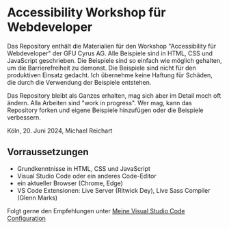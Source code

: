 # Accessibility Workshop für Webdeveloper

Das Repository enthält die Materialien für den Workshop "Accessibility für Webdeveloper" der GFU Cyrus AG. Alle Beispiele sind in HTML, CSS und JavaScript geschrieben. Die Beispiele sind so einfach wie möglich gehalten, um die Barrierefreiheit zu demonst. Die Beispiele sind nicht für den produktiven Einsatz gedacht. Ich übernehme keine Haftung für Schäden, die durch die Verwendung der Beispiele entstehen.

Das Repository bleibt als Ganzes erhalten, mag sich aber im Detail moch oft ändern. Alla Arbeiten sind "work in progress". Wer mag, kann das Repository forken und eigene Beispiele hinzufügen oder die Beispiele verbessern.

Köln, 20. Juni 2024, Michael Reichart

## Vorraussetzungen

-   Grundkenntnisse in HTML, CSS und JavaScript
-   Visual Studio Code oder ein anderes Code-Editor
-   ein aktueller Browser (Chrome, Edge)
-   VS Code Extensionen: Live Server (Ritwick Dey), Live Sass Compiler (Glenn Marks)

Folgt gerne den Empfehlungen unter [Meine Visual Studio Code Configuration](https://github.com/zenbox/settings-snippets-and-links/blob/main/visual-studio-code-extension.md)
